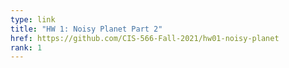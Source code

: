 ```yaml
---
type: link
title: "HW 1: Noisy Planet Part 2"
href: https://github.com/CIS-566-Fall-2021/hw01-noisy-planet
rank: 1
---
```

